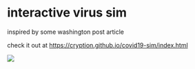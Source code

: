 # interactive virus sim

inspired by some washington post article

check it out at https://cryption.github.io/covid19-sim/index.html

![](https://i.imgur.com/mwH9EjQ.png)